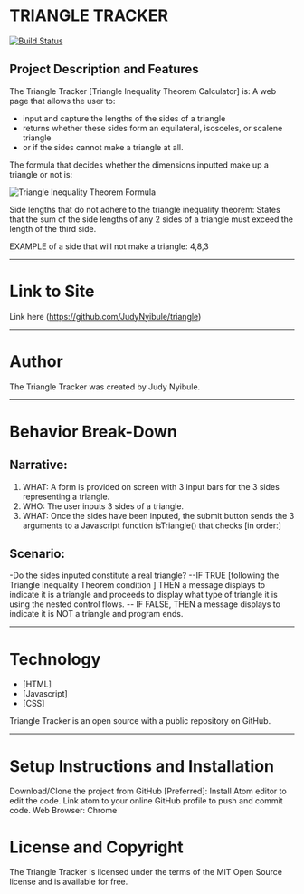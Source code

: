 # TRIANGLE TRACKER

[![Build Status](https://travis-ci.org/joemccann/dillinger.svg?branch=master)](https://github.com/JudyNyibule/triangle)

## Project Description and Features
The Triangle Tracker [Triangle Inequality Theorem Calculator] is: A web page that allows the user to:

  - input and capture the lengths of the sides of a triangle
  - returns whether these sides form an equilateral, isosceles, or scalene triangle
  - or if the sides cannot make a triangle at all.

The formula that decides whether the dimensions inputted make up a triangle or not is:

![Triangle Inequality Theorem Formula](https://www.mathwarehouse.com/geometry/triangles/images/triangle-inequality-theorem/imagestriangle-inequality-theorempicture-of-triangle-inequality-theorem-and-formula.webp)

Side lengths that do not adhere to the triangle inequality theorem: States that the sum of the side lengths of any 2 sides of a triangle must exceed the length of the third side.

EXAMPLE of a side that will not make a triangle: 4,8,3

----
# Link to Site

Link here
(https://github.com/JudyNyibule/triangle)

----
# Author
The Triangle Tracker was created by Judy Nyibule.

----
# Behavior Break-Down
## Narrative:
1. WHAT: A form is provided on screen with 3 input bars for the 3 sides representing a triangle.
2. WHO: The user inputs 3 sides of a triangle.
2. WHAT: Once the sides have been inputed, the submit button sends the 3 arguments to a Javascript function isTriangle()  that checks [in order:]
## Scenario:
-Do the sides inputed constitute a real triangle?
    --IF TRUE [following the Triangle Inequality Theorem condition ] THEN a message displays to indicate it is a triangle and proceeds to display what type of triangle it is using the nested control flows.
    -- IF FALSE, THEN a message displays to indicate it is NOT a triangle and program ends.


----
# Technology

* [HTML]
* [Javascript]
* [CSS]  

Triangle Tracker is an open source with a public repository on GitHub.

----
# Setup Instructions and Installation

Download/Clone the project from GitHub
[Preferred]: Install Atom editor to edit the code.
Link atom to your online GitHub profile to push and commit code.
Web Browser: Chrome



# License and Copyright

The Triangle Tracker is licensed under the terms of the MIT Open Source license and is available for free.
